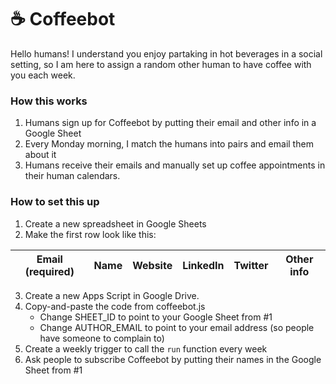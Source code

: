 # ☕️ Coffeebot

Hello humans! I understand you enjoy partaking in hot beverages in a social setting, so I am here to assign a random other human to have coffee with you each week.

### How this works

1. Humans sign up for Coffeebot by putting their email and other info in a Google Sheet
2. Every Monday morning, I match the humans into pairs and email them about it
3. Humans receive their emails and manually set up coffee appointments in their human calendars.

### How to set this up

1. Create a new spreadsheet in Google Sheets
2. Make the first row look like this:

| Email (required) | Name | Website | LinkedIn | Twitter | Other info |
|------------------|------|---------|----------|---------|------------|

   
3. Create a new Apps Script in Google Drive.
4. Copy-and-paste the code from coffeebot.js
   - Change SHEET_ID to point to your Google Sheet from #1
   - Change AUTHOR_EMAIL to point to your email address (so people have someone to complain to)
5. Create a weekly trigger to call the `run` function every week 
6. Ask people to subscribe Coffeebot by putting their names in the Google Sheet from #1
